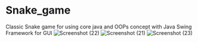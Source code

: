 # Snake_game
Classic Snake game for using core java and OOPs concept with Java Swing Framework for GUI 
![Screenshot (22)](https://user-images.githubusercontent.com/65007100/172043534-a385467c-0a11-4977-8715-12c6c3399020.png)
![Screenshot (21)](https://user-images.githubusercontent.com/65007100/172043535-d8d1785e-d8c2-4304-9a5a-80bf989d0e56.png)
![Screenshot (23)](https://user-images.githubusercontent.com/65007100/172043624-c253fa28-9d15-434f-afca-d48ed0e74614.png)
